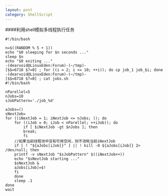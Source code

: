 ```yaml
---
layout: post
category: ShellScript
---
```


####利用shell模拟多线程执行任务


	#!/bin/bash

	n=$((RANDOM % 5 + 1))
	echo "$0 sleeping for $n seconds ..."
	sleep $n
	echo "$0 exiting ..."
	-(dearvoid@LinuxEden:Forum)-(~/tmp)-
	[$$=6718 $?=0] ; for ((i = 2; i <= 10; ++i)); do cp job_1 job_$i; done
	-(dearvoid@LinuxEden:Forum)-(~/tmp)-
	[$$=6718 $?=0] ; cat jobs.sh
	#!/bin/bash

	nParellel=5
	nJobs=10
	sJobPattern='./job_%d'

	aJobs=()
	sNextJob=
	for ((iNextJob = 1; iNextJob <= nJobs; )); do
		for ((iJob = 0; iJob < nParellel; ++iJob)); do
			if [ $iNextJob -gt $nJobs ]; then
			break;
			fi
		//如果当前线程池中没有可用空间，则不消耗当前iNextJob
		if [ ! "${aJobs[iJob]}" ] || ! kill -0 ${aJobs[iJob]} 2> /dev/null; then
		printf -v sNextJob "$sJobPattern" $((iNextJob++))
		echo "$sNextJob starting ..."
		$sNextJob &
		aJobs[iJob]=$!
		fi
		done
		sleep .1
	done
	wait

